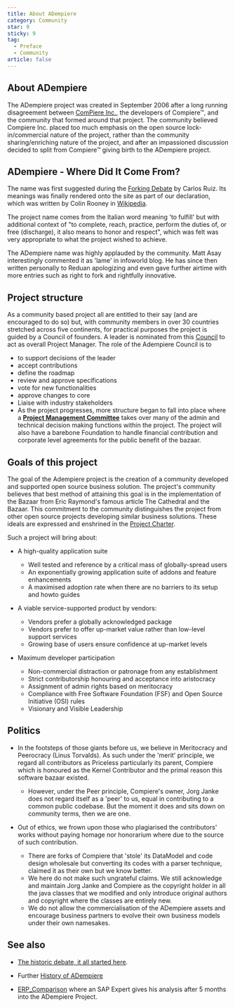 ```yaml
---
title: About ADempiere
category: Community
star: 9
sticky: 9
tag:
  - Preface
  - Community
article: false
---
```


## About ADempiere
The ADempiere project was created in September 2006 after a long running disagreement between [ComPiere Inc.](https://wiki.adempiere.net/Difference_With_Compiere), the developers of Compiere™, and the community that formed around that project. The community believed Compiere Inc. placed too much emphasis on the open source lock-in/commercial nature of the project, rather than the community sharing/enriching nature of the project, and after an impassioned discussion decided to split from Compiere™ giving birth to the ADempiere project.

## ADempiere - Where Did It Come From?
The name was first suggested during the [Forking Debate](./forking-debate.md) by Carlos Ruiz. Its meanings was finally rendered onto the site as part of our declaration, which was written by Colin Rooney in [Wikipedia](https://en.wikipedia.org/wiki/Adempiere).

The project name comes from the Italian word meaning 'to fulfill' but with additional context of "to complete, reach, practice, perform the duties of, or free (discharge), it also means to honor and respect", which was felt was very appropriate to what the project wished to achieve.

The ADempiere name was highly applauded by the community. Matt Asay interestingly commented it as 'lame' in infoworld blog. He has since then written personally to Reduan apologizing and even gave further airtime with more entries such as right to fork and rightfully innovative.

## Project structure

As a community based project all are entitled to their say (and are encouraged to do so) but, with community members in over 30 countries stretched across five continents, for practical purposes the project is guided by a Council of founders. A leader is nominated from this [Council](../project-charter/council.md) to act as overall Project Manager. The role of the Adempiere Council is to

- to support decisions of the leader
- accept contributions
- define the roadmap
- review and approve specifications
- vote for new functionalities
- approve changes to core
- Liaise with industry stakeholders
- As the project progresses, more structure began to fall into place where a **[Project Management Committee](https://wiki.adempiere.net/Project_Management_Committee)** takes over many of the admin and technical decision making functions within the project. The project will also have a barebone Foundation to handle financial contribution and corporate level agreements for the public benefit of the bazaar.

## Goals of this project

The goal of the Adempiere project is the creation of a community developed and supported open source business solution. The project's community believes that best method of attaining this goal is in the implementation of the Bazaar from Eric Raymond's famous article The Cathedral and the Bazaar. This commitment to the community distinguishes the project from other open source projects developing similar business solutions. These ideals are expressed and enshrined in the [Project Charter](../project-charter/README.md).

Such a project will bring about:

- A high-quality application suite
  - Well tested and reference by a critical mass of globally-spread users
  - An exponentially growing application suite of addons and feature enhancements
  - A maximised adoption rate when there are no barriers to its setup and howto guides

- A viable service-supported product by vendors:
  - Vendors prefer a globally acknowledged package
  - Vendors prefer to offer up-market value rather than low-level support services
  - Growing base of users ensure confidence at up-market levels

- Maximum developer participation
  - Non-commercial distraction or patronage from any establishment
  - Strict contributorship honouring and acceptance into aristocracy
  - Assignment of admin rights based on meritocracy
  - Compliance with Free Software Foundation (FSF) and Open Source Initiative (OSI) rules
  - Visionary and Visible Leadership

## Politics

- In the footsteps of those giants before us, we believe in Meritocracy and Peerocracy (Linus Torvalds). As such under the 'merit' principle, we regard all contributors as Priceless particularly its parent, Compiere which is honoured as the Kernel Contributor and the primal reason this software bazaar existed.

  - However, under the Peer principle, Compiere's owner, Jorg Janke does not regard itself as a 'peer' to us, equal in contributing to a common public codebase. But the moment it does and sits down on community terms, then we are one.

- Out of ethics, we frown upon those who plagiarised the contributors' works without paying homage nor honorarium where due to the source of such contribution.
  - There are forks of Compiere that 'stole' its DataModel and code design wholesale but converting its codes with a parser technique, claimed it as their own but we know better.
  - We here do not make such ungrateful claims. We still acknowledge and maintain Jorg Janke and Compiere as the copyright holder in all the java classes that we modified and only introduce original authors and copyright where the classes are entirely new.
  - We do not allow the commercialisation of the ADempiere assets and encourage business partners to evolve their own business models under their own namesakes.

## See also

- [The historic debate, it all started here](http://ww1.red1.org/).

- Further [History of ADempiere](a-brief-history-of-adempiere.md)

- [ERP_Comparison](https://wiki.adempiere.net/ERP_Comparison) where an SAP Expert gives his analysis after 5 months into the ADempiere Project.
